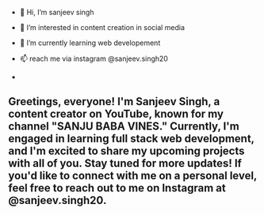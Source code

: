 - 👋 Hi, I’m sanjeev singh
- 👀 I’m interested in content creation in social media
- 🌱 I’m currently learning web developement

- 📫 reach me via instagram @sanjeev.singh20

-
Greetings, everyone! I'm Sanjeev Singh, a content creator on YouTube, known for my channel "SANJU BABA VINES." Currently, I'm engaged in learning full stack web development, and I'm excited to share my upcoming projects with all of you. Stay tuned for more updates! If you'd like to connect with me on a personal level, feel free to reach out to me on Instagram at @sanjeev.singh20.
-
